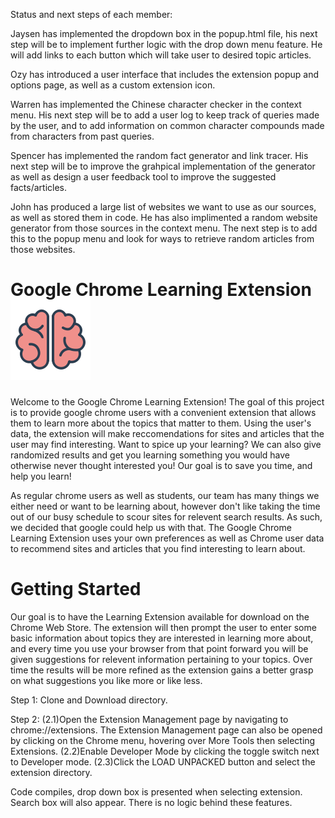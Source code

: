 Status and next steps of each member: 

Jaysen has implemented the dropdown box in the popup.html file, his next step will be to implement further logic with the drop down menu feature. He will add links to each button which will take user to desired topic articles. 

Ozy has introduced a user interface that includes the extension popup and options page, as well as a custom extension icon.

Warren has implemented the Chinese character checker in the context menu. His next step will be to add a user log to keep track of queries made by the user, and to add information on common character compounds made from characters from past queries.

Spencer has implemented the random fact generator and link tracer. His next step will be to improve the grahpical implementation of the generator as well as design a user feedback tool to improve the suggested facts/articles.

John has produced a large list of websites we want to use as our sources, as well as stored them in code. He has also implimented a random website generator from those sources in the context menu. The next step is to add this to the popup menu and look for ways to retrieve random articles from those websites. 


# Google Chrome Learning Extension ![Brain!](src/images/ml_brain128.png)


Welcome to the Google Chrome Learning Extension! The goal of this project is to provide google chrome users with a convenient extension that allows them to learn more about the topics that matter to them. Using the user's data, the extension will make reccomendations for sites and articles that the user may find interesting. Want to spice up your learning? We can also give randomized results and get you learning something you would have otherwise never thought interested you! Our goal is to save you time, and help you learn!

As regular chrome users as well as students, our team has many things we either need or want to be learning about, however don't like taking the time out of our busy schedule to scour sites for relevent search results. As such, we decided that google could help us with that. The Google Chrome Learning Extension uses your own preferences as well as Chrome user data to recommend sites and articles that you find interesting to learn about. 

# Getting Started
Our goal is to have the Learning Extension available for download on the Chrome Web Store. The extension will then prompt the user to enter some basic information about topics they are interested in learning more about, and every time you use your browser from that point forward you will be given suggestions for relevent information pertaining to your topics. Over time the results will be more refined as the extension gains a better grasp on what suggestions you like more or like less.

Step 1: Clone and Download directory.

Step 2: 
(2.1)Open the Extension Management page by navigating to chrome://extensions.
The Extension Management page can also be opened by clicking on the Chrome menu, hovering over More Tools then selecting Extensions.
(2.2)Enable Developer Mode by clicking the toggle switch next to Developer mode.
(2.3)Click the LOAD UNPACKED button and select the extension directory.

Code compiles, drop down box is presented when selecting extension. Search box will also appear. There is no logic behind these features.
